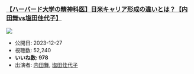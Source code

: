 ### [【ハーバード大学の精神科医】日米キャリア形成の違いとは？【内田舞vs塩田佳代子】](https://www.youtube.com/watch?v=L3o3-eRRq5Q)
[![](https://img.youtube.com/vi/L3o3-eRRq5Q/sddefault.jpg)](https://www.youtube.com/watch?v=L3o3-eRRq5Q)
-   公開日: 2023-12-27
-   視聴数: 52,240
-   **いいね数: 978**
-   出演者: [内田舞](/rehacq_fan/people/内田舞 "wikilink"), [塩田佳代子](/rehacq_fan/people/塩田佳代子 "wikilink")
